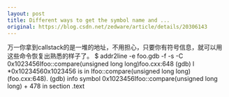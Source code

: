 ```yaml
---
layout: post
title: Different ways to get the symbol name and ...
original: https://blog.csdn.net/zedware/article/details/20306143
---
```

万一你拿到callstack的是一堆的地址，不用担心，只要你有符号信息，就可以用这些命令恢复出熟悉的样子了。
$ addr2line -e foo.gdb -f -s -C 0x1023456Ifoo::compare(unsigned long long)foo.cxx:648
(gdb) l *0x10234560x1023456 is in Ifoo::compare(unsigned long long) (foo.cxx:648).<more lines snipped>
(gdb) info symbol 0x1023456Ifoo::compare(unsigned long long) + 478 in section .text
